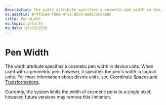 ```yaml
---
Description: The width attribute specifies a cosmetic pen width in device units. When used with a geometric pen, however, it specifies the pen's width in logical units. For more information about device units, see Coordinate Spaces and Transformations.
ms.assetid: 6f4fd5a4-f066-4fc3-82cd-6ed2c5cdac0d
title: Pen Width
ms.topic: article
ms.date: 05/31/2018
---
```


# Pen Width

The width attribute specifies a cosmetic pen width in device units. When used with a geometric pen, however, it specifies the pen's width in logical units. For more information about device units, see [Coordinate Spaces and Transformations](coordinate-spaces-and-transformations.md).

Currently, the system limits the width of cosmetic pens to a single pixel; however, future versions may remove this limitation.

 

 



